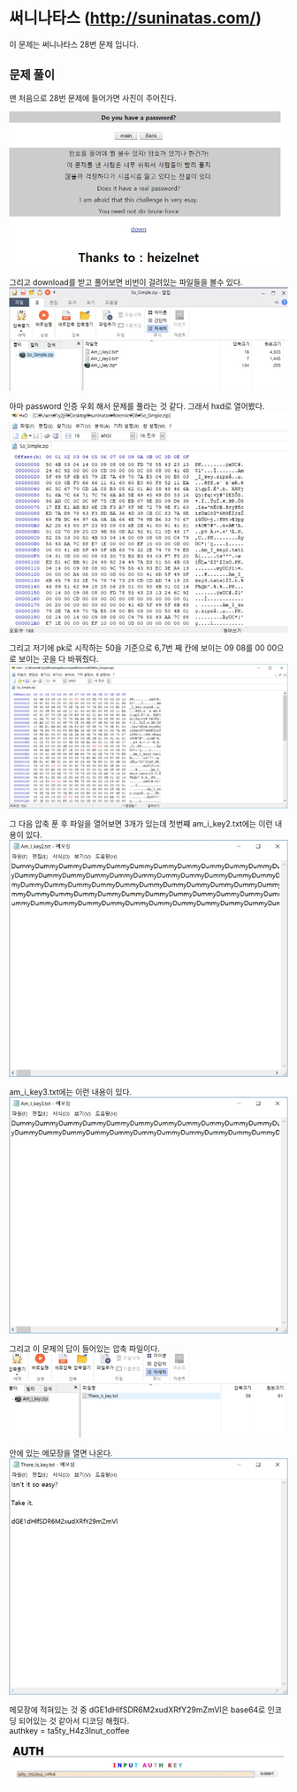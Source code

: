 # 써니나타스 (http://suninatas.com/)
이 문제는 써니나타스 28번 문제 입니다.

## 문제 풀이 
맨 처음으로 28번 문제에 들어가면 사진이 주어진다.
![](./img/0.jpg)

그리고 download를 받고 풀어보면 비번이 걸려있는 파일들을 볼수 있다.
![](./img/1.jpg)

아마 password 인증 우회 해서 문제를 풀라는 것 같다.
그래서 hxd로 열어봤다.
![](./img/2.jpg)

그리고 저기에 pk로 시작하는 50을 기준으로 6,7번 째 칸에 보이는 09 08를 00 00으로 보이는 곳을 다 바꿔줬다.
![](./img/4.jpg)

그 다음 압축 푼 후 파일을 열어보면 3개가 있는데 첫번쨰 am_i_key2.txt에는 이런 내용이 있다.
![](./img/5.jpg)

am_i_key3.txt에는 이런 내용이 있다.
![](./img/6.jpg)

그리고 이 문제의 답이 들어있는 압축 파일이다.
![](./img/7.jpg)

안에 있는 메모장을 열면 나온다.
![](./img/8.jpg)

메모장에 적혀있는 것 중 dGE1dHlfSDR6M2xudXRfY29mZmVl은 base64로 인코딩 되어있는 것 같아서 디코딩 해줬다.
<br>authkey = ta5ty_H4z3lnut_coffee

![](./img/9.jpg)
